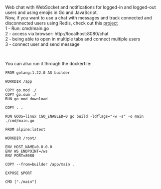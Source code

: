 Web chat with WebSocket and notifications for logged-in and logged-out users and using emojis in Go and JavaScript. 
<br />
Now, if you want to use a chat with messages and track connected and disconnected users using Redis, check out this <a href="https://github.com/rafaelsouzaribeiro/web-chat-websocket-in-golang">project</a>
<br />
1 - Run: cmd/main.go<br />
2 - access via browser: http://localhost:8080/chat<br />
2 - being able to open in multiple tabs and connect multiple users<br />
3 - connect user and send message

<br/>

You can also run it through the dockerfile:<br />

 ```
FROM golang:1.22.0 AS builder

WORKDIR /app

COPY go.mod ./
COPY go.sum ./
RUN go mod download

COPY . .

RUN GOOS=linux CGO_ENABLED=0 go build -ldflags="-w -s" -o main ./cmd/main.go

FROM alpine:latest

WORKDIR /root/

ENV HOST_NAME=0.0.0.0
ENV WS_ENDPOINT=/ws
ENV PORT=8080

COPY --from=builder /app/main .

EXPOSE $PORT

CMD ["./main"]

 ```